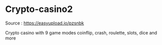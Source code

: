 # Crypto-casino2

Source : https://easyupload.io/pzsnbk


Crypto casino with 9 game modes coinflip, crash, roulette, slots, dice and more
